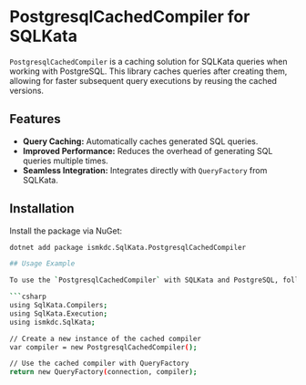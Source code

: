 # PostgresqlCachedCompiler for SQLKata

`PostgresqlCachedCompiler` is a caching solution for SQLKata queries when working with PostgreSQL. This library caches queries after creating them, allowing for faster subsequent query executions by reusing the cached versions.

## Features

- **Query Caching:** Automatically caches generated SQL queries.
- **Improved Performance:** Reduces the overhead of generating SQL queries multiple times.
- **Seamless Integration:** Integrates directly with `QueryFactory` from SQLKata.

## Installation

Install the package via NuGet:

```bash
dotnet add package ismkdc.SqlKata.PostgresqlCachedCompiler

## Usage Example

To use the `PostgresqlCachedCompiler` with SQLKata and PostgreSQL, follow these simple steps:

```csharp
using SqlKata.Compilers;
using SqlKata.Execution;
using ismkdc.SqlKata;

// Create a new instance of the cached compiler
var compiler = new PostgresqlCachedCompiler();

// Use the cached compiler with QueryFactory
return new QueryFactory(connection, compiler);
